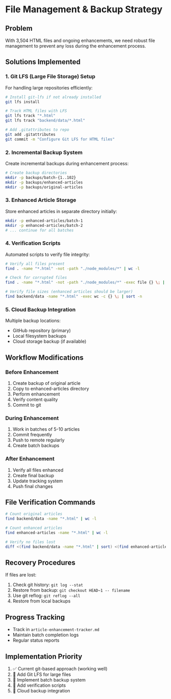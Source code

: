 # File Management & Backup Strategy

## Problem
With 3,504 HTML files and ongoing enhancements, we need robust file management to prevent any loss during the enhancement process.

## Solutions Implemented

### 1. Git LFS (Large File Storage) Setup
For handling large repositories efficiently:

```bash
# Install git-lfs if not already installed
git lfs install

# Track HTML files with LFS
git lfs track "*.html"
git lfs track "backend/data/*.html"

# Add .gitattributes to repo
git add .gitattributes
git commit -m "Configure Git LFS for HTML files"
```

### 2. Incremental Backup System
Create incremental backups during enhancement process:

```bash
# Create backup directories
mkdir -p backups/batch-{1..102}
mkdir -p backups/enhanced-articles
mkdir -p backups/original-articles
```

### 3. Enhanced Article Storage
Store enhanced articles in separate directory initially:

```bash
mkdir -p enhanced-articles/batch-1
mkdir -p enhanced-articles/batch-2
# ... continue for all batches
```

### 4. Verification Scripts
Automated scripts to verify file integrity:

```bash
# Verify all files present
find . -name "*.html" -not -path "./node_modules/*" | wc -l

# Check for corrupted files
find . -name "*.html" -not -path "./node_modules/*" -exec file {} \; | grep -v "HTML document"

# Verify file sizes (enhanced articles should be larger)
find backend/data -name "*.html" -exec wc -c {} \; | sort -n
```

### 5. Cloud Backup Integration
Multiple backup locations:
- GitHub repository (primary)
- Local filesystem backups
- Cloud storage backup (if available)

## Workflow Modifications

### Before Enhancement
1. Create backup of original article
2. Copy to enhanced-articles directory
3. Perform enhancement
4. Verify content quality
5. Commit to git

### During Enhancement
1. Work in batches of 5-10 articles
2. Commit frequently
3. Push to remote regularly
4. Create batch backups

### After Enhancement
1. Verify all files enhanced
2. Create final backup
3. Update tracking system
4. Push final changes

## File Verification Commands

```bash
# Count original articles
find backend/data -name "*.html" | wc -l

# Count enhanced articles
find enhanced-articles -name "*.html" | wc -l

# Verify no files lost
diff <(find backend/data -name "*.html" | sort) <(find enhanced-articles -name "*.html" | sed 's|enhanced-articles/[^/]*/||' | sort)
```

## Recovery Procedures

If files are lost:
1. Check git history: `git log --stat`
2. Restore from backup: `git checkout HEAD~1 -- filename`
3. Use git reflog: `git reflog --all`
4. Restore from local backups

## Progress Tracking
- Track in `article-enhancement-tracker.md`
- Maintain batch completion logs
- Regular status reports

## Implementation Priority
1. ✅ Current git-based approach (working well)
2. 🔄 Add Git LFS for large files
3. 🔄 Implement batch backup system
4. 🔄 Add verification scripts
5. 🔄 Cloud backup integration